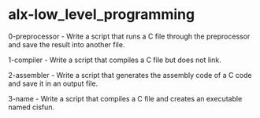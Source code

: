 # alx-low_level_programming

0-preprocessor - Write a script that runs a C file through the preprocessor and save the result into another file.

1-compiler - Write a script that compiles a C file but does not link.

2-assembler - Write a script that generates the assembly code of a C code and save it in an output file.

3-name - Write a script that compiles a C file and creates an executable named cisfun.


